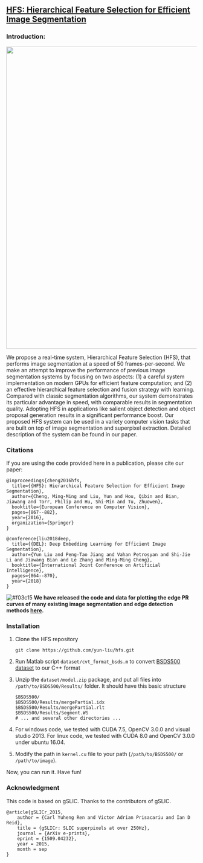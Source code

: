 ## [HFS: Hierarchical Feature Selection for Efficient Image Segmentation](http://mmcheng.net/hfs/)

### Introduction:

<img src="http://mmcheng.net/wp-content/uploads/2016/10/HFS_sample.png" width="800">

We propose a real-time system, Hierarchical Feature Selection (HFS), that performs image segmentation at a speed of 50 frames-per-second. We make an attempt to improve the performance of previous image segmentation systems by focusing on two aspects: (1) a careful system implementation on modern GPUs for efficient feature computation; and (2) an effective hierarchical feature selection and fusion strategy with learning. Compared with classic segmentation algorithms, our system demonstrates its particular advantage in speed, with comparable results in segmentation quality. Adopting HFS in applications like salient object detection and object proposal generation results in a significant performance boost. Our proposed HFS system can be used in a variety computer vision tasks that are built on top of image segmentation and superpixel extraction. Detailed description of the system can be found in our paper.

### Citations

If you are using the code provided here in a publication, please cite our paper:

    @inproceedings{cheng2016hfs,
      title={{HFS}: Hierarchical Feature Selection for Efficient Image Segmentation},
      author={Cheng, Ming-Ming and Liu, Yun and Hou, Qibin and Bian, Jiawang and Torr, Philip and Hu, Shi-Min and Tu, Zhuowen},
      booktitle={European Conference on Computer Vision},
      pages={867--882},
      year={2016},
      organization={Springer}
    }
    
    @conference{liu2018deep,
      title={{DEL}: Deep Embedding Learning for Efficient Image Segmentation},
      author={Yun Liu and Peng-Tao Jiang and Vahan Petrosyan and Shi-Jie Li and Jiawang Bian and Le Zhang and Ming-Ming Cheng},
      booktitle={International Joint Conference on Artificial Intelligence},
      pages={864--870},
      year={2018}
    }
    
![#f03c15](https://placehold.it/15/f03c15/000000?text=+) **We have released the code and data for plotting the edge PR curves of many existing image segmentation and edge detection methods [here](https://github.com/yun-liu/plot-edge-pr-curves).**

### Installation

1. Clone the HFS repository
    ```Shell
    git clone https://github.com/yun-liu/hfs.git
    ```
  
2. Run Matlab script `dataset/cvt_format_bsds.m` to convert [BSDS500 dataset](https://www2.eecs.berkeley.edu/Research/Projects/CS/vision/grouping/resources.html) to our C++ format

3. Unzip the `dataset/model.zip` package, and put all files into `/path/to/BSDS500/Results/` folder. It should have this basic structure

    ```Shell
    $BSDS500/
  	$BSDS500/Results/mergePartial.idx
  	$BSDS500/Results/mergePartial.rlt
  	$BSDS500/Results/Segment.WS
  	# ... and several other directories ...
    ```

4. For windows code, we tested with CUDA 7.5, OpenCV 3.0.0 and visual studio 2013.
   For linux code, we tested with CUDA 8.0 and OpenCV 3.0.0 under ubuntu 16.04.

5. Modify the path in `kernel.cu` file to your path (`/path/to/BSDS500/` or `/path/to/image`).

Now, you can run it. Have fun!

### Acknowledgment

This code is based on gSLIC. Thanks to the contributors of gSLIC.

    @article{gSLICr_2015,
        author = {Carl Yuheng Ren and Victor Adrian Prisacariu and Ian D Reid},
        title = {gSLICr: SLIC superpixels at over 250Hz},
        journal = {ArXiv e-prints},
        eprint = {1509.04232},
        year = 2015,
        month = sep
    }

